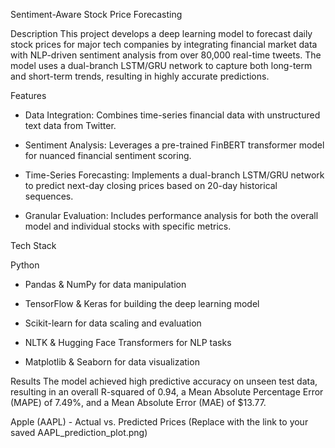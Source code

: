 Sentiment-Aware Stock Price Forecasting

Description
This project develops a deep learning model to forecast daily stock prices for major tech companies by integrating financial market data with NLP-driven sentiment analysis from over 80,000 real-time tweets. The model uses a dual-branch LSTM/GRU network to capture both long-term and short-term trends, resulting in highly accurate predictions.

Features
* Data Integration: Combines time-series financial data with unstructured text data from Twitter.

* Sentiment Analysis: Leverages a pre-trained FinBERT transformer model for nuanced financial sentiment scoring.

* Time-Series Forecasting: Implements a dual-branch LSTM/GRU network to predict next-day closing prices based on 20-day historical sequences.

* Granular Evaluation: Includes performance analysis for both the overall model and individual stocks with specific metrics.

Tech Stack

Python

* Pandas & NumPy for data manipulation

* TensorFlow & Keras for building the deep learning model

* Scikit-learn for data scaling and evaluation

* NLTK & Hugging Face Transformers for NLP tasks

* Matplotlib & Seaborn for data visualization

Results
The model achieved high predictive accuracy on unseen test data, resulting in an overall R-squared of 0.94, a Mean Absolute Percentage Error (MAPE) of 7.49%, and a Mean Absolute Error (MAE) of $13.77.



Apple (AAPL) - Actual vs. Predicted Prices
(Replace with the link to your saved AAPL_prediction_plot.png)
